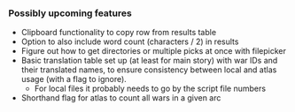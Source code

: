 ### Possibly upcoming features

- Clipboard functionality to copy row from results table
- Option to also include word count (characters / 2) in results
- Figure out how to get directories or multiple picks at once with filepicker
- Basic translation table set up (at least for main story) with war IDs and their translated names, to ensure consistency between local and atlas usage (with a flag to ignore).
  - For local files it probably needs to go by the script file numbers
- Shorthand flag for atlas to count all wars in a given arc
